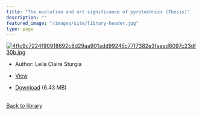 ```yaml
---
title: "The evolution and art significance of pyrotechnics (Thesis)"
description: ""
featured_image: "/images/site/library-header.jpg"
type: page
---
```


<a href="https://drive.google.com/uc?export=view&id=1SXNyjkcXKQdXHFmPkDothVm2zhVh5pKP" target="_blank">![4ffc9c7224f90918692c8d29aa901add99245c77f7382e3faead6097c23df30b.jpg](/images/library/4ffc9c7224f90918692c8d29aa901add99245c77f7382e3faead6097c23df30b.jpg)</a>
* Author: Leila Claire Sturgia
* <a href="https://drive.google.com/uc?export=view&id=1SXNyjkcXKQdXHFmPkDothVm2zhVh5pKP" target="_blank">View</a>

* [Download](https://drive.google.com/uc?export=download&id=1SXNyjkcXKQdXHFmPkDothVm2zhVh5pKP) (6.43 MB)

<br />[Back to library](/library/)
